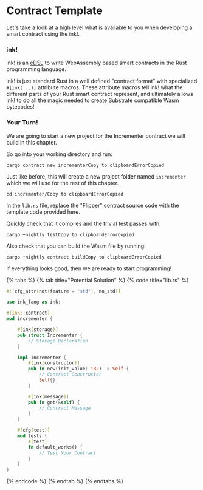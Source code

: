 # Contract Template

Let's take a look at a high level what is available to you when developing a smart contract using the ink!.

### ink! <a id="ink"></a>

ink! is an [eDSL](https://wiki.haskell.org/Embedded_domain_specific_language) to write WebAssembly based smart contracts in the Rust programming language.

ink! is just standard Rust in a well defined "contract format" with specialized `#[ink(...)]` attribute macros. These attribute macros tell ink! what the different parts of your Rust smart contract represent, and ultimately allows ink! to do all the magic needed to create Substrate compatible Wasm bytecodes!

### Your Turn! <a id="your-turn"></a>

We are going to start a new project for the Incrementer contract we will build in this chapter.

So go into your working directory and run:

```text
cargo contract new incrementerCopy to clipboardErrorCopied
```

Just like before, this will create a new project folder named `incrementer` which we will use for the rest of this chapter.

```text
cd incrementer/Copy to clipboardErrorCopied
```

In the `lib.rs` file, replace the "Flipper" contract source code with the template code provided here.

Quickly check that it compiles and the trivial test passes with:

```text
cargo +nightly testCopy to clipboardErrorCopied
```

Also check that you can build the Wasm file by running:

```text
cargo +nightly contract buildCopy to clipboardErrorCopied
```

If everything looks good, then we are ready to start programming!

{% tabs %}
{% tab title="Potential Solution" %}
{% code title="lib.rs" %}
```rust
#![cfg_attr(not(feature = "std"), no_std)]

use ink_lang as ink;

#[ink::contract]
mod incrementer {

    #[ink(storage)]
    pub struct Incrementer {
        // Storage Declaration
    }

    impl Incrementer {
        #[ink(constructor)]
        pub fn new(init_value: i32) -> Self {
            // Contract Constructor
            Self{}
        }

        #[ink(message)]
        pub fn get(&self) {
            // Contract Message
        }
    }

    #[cfg(test)]
    mod tests {
        #[test]
        fn default_works() {
            // Test Your Contract
        }
    }
}

```
{% endcode %}
{% endtab %}
{% endtabs %}


